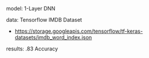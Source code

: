 model: 1-Layer DNN

data: Tensorflow IMDB Dataset
- https://storage.googleapis.com/tensorflow/tf-keras-datasets/imdb_word_index.json

results: .83 Accuracy
